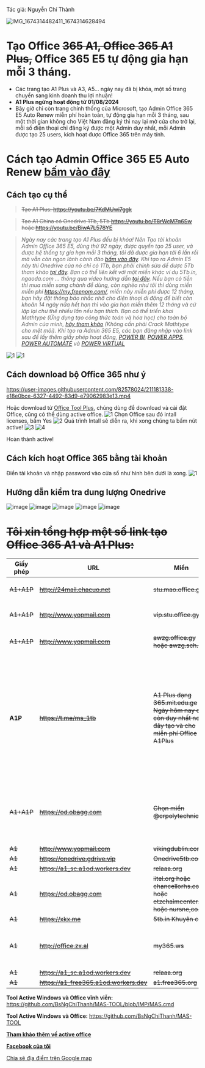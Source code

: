 Tác giả: Nguyễn Chí Thành

![IMG_1674314482411_1674314628494](https://user-images.githubusercontent.com/82578024/231746693-705972d0-6d3b-41e2-bb80-9a80f9b1018a.jpg)

# Tạo Office ~~365 A1, Office 365 A1 Plus,~~ Office 365 E5 tự động gia hạn mỗi 3 tháng.

- Các trang tạo A1 Plus và A3, A5... ngày nay đã bị khóa, một số trang chuyển sang kinh doanh thu lợi nhuận!
- **A1 Plus ngừng hoạt động từ 01/08/2024**
- Bây giờ chỉ còn trang chính thống của Microsoft, tạo Admin Office 365 E5 Auto Renew miễn phí hoàn toàn, tự động gia hạn mỗi 3 tháng, sau một thời gian không cho Việt Nam đăng ký thì nay lại mở cửa cho trở lại, mỗi số điện thoại chỉ đăng ký được một Admin duy nhất, mỗi Admin được tạo 25 users, kích hoạt được Office 365 trên máy tính.

# Cách tạo Admin Office 365 E5 Auto Renew [bấm vào đây](https://github.com/BsNgChiThanh/Tao-office-365-E5-kich-hoat-Office-365-for-desktop) #

## Cách tạo cụ thể ##
>~~Tạo A1 Plus: https://youtu.be/7KdMUwi7ggk~~

>~~Tạo A1 China có Onedrive 1Tb, 5Tb https://youtu.be/T8rWcM7q6Sw hoặc https://youtu.be/BiwA7L578YE~~  

>_Ngày nay các trang tạo A1 Plus đều bị khóa! Nên Tạo tài khoản Admin Office 365 E5, dùng thử 92 ngày, được quyền tạo 25 user, và được hệ thống tự gia hạn mỗi 3 tháng, tôi đã được gia hạn tới 6 lần rồi mà vẫn còn ngon lành cành đào [bấm vào đây](https://github.com/BsNgChiThanh/Tao-office-365-E5-kich-hoat-Office-365-for-desktop). Khi tạo ra Admin E5 này thì Onedrive của nó chỉ có 1Tb, bạn phải chỉnh sửa để được 5Tb tham khảo [tại đây](https://www.youtube.com/watch?v=8zK_51eBFXs). Bạn có thể liên kết với một miền khác ví dụ 5Tb.in, ngaoda.com ... thông qua video hướng dẫn [tại đây](https://www.youtube.com/watch?v=yRblwFAeL3I&t=1s). Nếu bạn có tiền thì mua miền sang chảnh để dùng, còn nghèo như tôi thì dùng miền miễn phí https://my.freenom.com/, miền này miễn phí được 12 tháng, bạn hãy đặt thông báo nhắc nhỡ cho điện thoại di động để biết còn khoản 14 ngày nữa hết hạn thì vào gia hạn miền thêm 12 tháng và cứ lập lại chư thế nhiều lần nếu bạn thích. Bạn có thể triển khai Mathtype (Ứng dụng tạo công thức toán và hóa học) cho toàn bộ Admin của mình, [hãy tham khảo](https://www.youtube.com/watch?v=SPRKoLiTKEw&t=298s) (Không cần phải Crack Mathtype cho mệt mỏi). Khi tạo ra Admin 365 E5, các bạn đăng nhập vào link sau để lấy thêm giấy phép hoạt động, [POWER BI](https://powerbi.microsoft.com/en-us/getting-started-with-power-bi/), [POWER APPS](https://powerapps.microsoft.com/en-us/), [POWER AUTOMATE](https://flow.microsoft.com/vi-vn/) và [POWER VIRTUAL](https://powervirtualagents.microsoft.com/en-us/)_

![1](https://user-images.githubusercontent.com/82578024/162866315-ee675f07-f1df-49f9-ad5e-3a676f98cf87.jpg)
![1](https://user-images.githubusercontent.com/82578024/162872431-56e0e0cd-403f-4320-9e21-a1e4f55e7baa.jpg)


## Cách download bộ Office 365 như ý ## 

https://user-images.githubusercontent.com/82578024/211181338-e18e0bce-6327-4492-83d9-e79062983e13.mp4

Hoặc download từ [Office Tool Plus](https://otp.landian.vip/en-us/download.html), chúng dùng để download và cài đặt Office, cũng có thể dùng active office.
![1](https://user-images.githubusercontent.com/82578024/163676849-0c17b2f4-0316-4e02-a712-cb48914046e6.jpg)
Chọn Office sau đó intall licenses, bấm Yes
![2](https://user-images.githubusercontent.com/82578024/163676923-384d2e00-6f0d-4585-aeec-cdb22e5b08cd.jpg)
Quá trình Intall sẽ diễn ra, khi xong chúng ta bấm nút active!
![3](https://user-images.githubusercontent.com/82578024/163676979-a2c41195-a9ce-4ac9-a309-e38046730837.jpg)
![4](https://user-images.githubusercontent.com/82578024/163677053-a066a590-5f64-4890-a236-f0971909cfba.jpg)

Hoàn thành active!

## Cách kích hoạt Office 365 bằng tài khoản ##

Điền tài khoản và nhập password vào cửa sổ như hình bên dưới là xong.
![1](https://user-images.githubusercontent.com/82578024/162868504-f13b1f2a-76a4-4dbe-819b-816ae899a47e.jpg)

## Hướng dẫn kiểm tra dung lượng Onedrive ##

![image](https://user-images.githubusercontent.com/82578024/216732219-b147bb8f-36a6-4c96-9e11-90cb26b16634.png)
![image](https://user-images.githubusercontent.com/82578024/216732642-41027a7d-a543-451b-a5aa-f325bd23eafc.png)
![image](https://user-images.githubusercontent.com/82578024/216732694-deaa0249-f9e4-4112-ab09-0f4076501faf.png)
![image](https://user-images.githubusercontent.com/82578024/216732720-195677f8-796c-4c02-b519-19f46026e60b.png)
![image](https://user-images.githubusercontent.com/82578024/216732784-e7dcd8b1-7f5f-42fa-9931-e8dbb35ed9f4.png)


# ~~Tôi xin tổng hợp một số link tạo Office 365 A1 và A1 Plus:~~ ##

Giấy phép | URL | Miền | Onedrive | Ghi chú
-- | -- | -- | -- | -- 
~~A1+A1P~~ | ~~http://24mail.chacuo.net~~ | ~~stu.mao.office.gy~~ | ~~Onedrive~~ | ~~Tham gia nhóm **Nuran.com** để nhận A1P~~
~~A1+A1P~~ | ~~http://www.yopmail.com~~ | ~~vip.stu.office.gy~~ | ~~Onedrive~~ | ~~Tham gia nhóm **Nuran.com** để nhận A1P~~
~~A1+A1P~~ | ~~http://www.yopmail.com~~ | ~~awzg.office.gy hoặc awzg.sch.lv~~ | ~~5TB~~ | ~~Tham gia nhóm **!爱我中国** để nhận A1P~~
**A1P** |~~https://t.me/ms_1tb~~ |~~A1 Plus dạng 365.mit.edu.ge Ngày hôm nay chỉ còn duy nhất nơi đây tạo và cho miễn phí Office A1Plus~~| **~~Onedrive, Office online~~** |~~Tham gia nhóm Telegram https://t.me/ms_1tb đánh câu lệnh gởi nhóm /info yourgmail.com ví dụ: /info abc@gmail.com trong 14-30 ngày check mail có acc A1 Plus, ở trong nhóm 100 ngày được cấp G suite! Trang Telegram vẫn còn hoạt động bình thường.~~|
~~A1+A1P~~|~~https://od.obagg.com~~|~~Chọn miền @crpolytechnic.in~~|~~1TB~~|~~Tạo xong có A1 Plus ngay! Cho đến ngày nay, trang này mới cập nhật và khi đăng kí bắt xác minh điện thoại 2 lần mới cho đăng kí~~.
~~A1~~ | ~~http://www.yopmail.com~~ | ~~vikingdublin.com~~ | ~~5Tb~~ |  
~~A1~~ | ~~https://onedrive.gdrive.vip~~ | ~~Onedrive5tb.com~~ | ~~5TB~~ | ~~Hàng Việt Nam~~ | 
~~A1~~ | ~~https://a1_sc.a1od.workers.dev~~ | ~~relaaa.org~~ | ~~5TB~~ | 
~~A1~~ |~~https://od.obagg.com~~|~~iitel.org hoặc chancellorhs.com hoặc etzchaimcenter.org hoặc nursne,co.in~~|~~1Tb~~| 
~~A1~~ | ~~https://xkx.me~~ | ~~5tb.in Khuyên chọn~~ | ~~5Tb~~ | 
~~A1~~ | ~~http://office.zx.al~~ | ~~my365.ws~~ | ~~5TB~~ | ~~Chọn Office365学生对 tức For Students, chọn thằng còn lại là của Faculty~~|
~~A1~~ | ~~https://a1_sc.a1od.workers.dev~~ | ~~relaaa.org~~ | ~~5TB~~ | 
~~A1~~ | ~~https://a1_free365.a1od.workers.dev~~ | ~~a1.free365.org~~ | ~~5TB~~ | 

**Tool Active Windows và Office vĩnh viễn:** https://github.com/BsNgChiThanh/MAS-TOOL/blob/IMP/MAS.cmd

**Tool Active Windows và Office:** https://github.com/BsNgChiThanh/MAS-TOOL

**[Tham khảo thêm về active office](https://github.com/BsNgChiThanh/Kich-hoat-Office)**

**[Facebook của tôi](https://www.facebook.com/BsNgChiThanh?mibextid=kFxxJD)**  

[Chia sẽ địa điểm trên Google map](https://goo.gl/maps/ZAzVMCgx4S4X4A55A)
